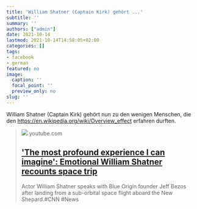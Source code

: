```yaml
---
title: 'William Shatner (Captain Kirk) gehört ...'
subtitle: ''
summary: ''
authors: ["admin"]
date: 2021-10-14
lastmod: 2021-10-14T14:58:05+02:00
categories: []
tags:
- facebook
- german
featured: no
image:
  caption: ''
  focal_point: ''
  preview_only: no
slug: ''
---
```

William Shatner (Captain Kirk) gehört nun zu den wenigen Menschen, die den https://en.wikipedia.org/wiki/Overview_effect erfahren durften.
> [![](https://i.ytimg.com/vi/NSNXBvpLb9o/maxresdefault.jpg)](https://www.youtube.com/watch?v=NSNXBvpLb9o)
> youtube.com
> ## ['The most profound experience I can imagine': Emotional William Shatner recounts space trip](https://www.youtube.com/watch?v=NSNXBvpLb9o)
>
>Actor William Shatner speaks with Blue Origin founder Jeff Bezos after landing from a sub-orbital space flight aboard the New Shepard.#CNN #News


